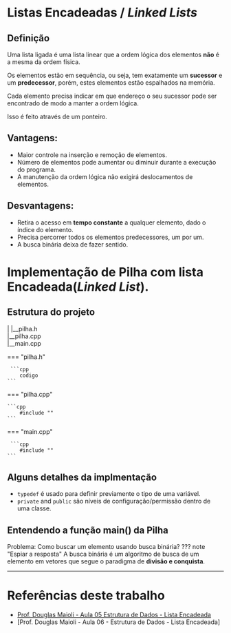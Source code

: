 # Listas Encadeadas / _Linked Lists_

## Definição
Uma lista ligada é uma lista linear que a ordem lógica dos elementos **não** é a mesma da ordem física.

Os elementos estão em sequência, ou seja, tem exatamente um **sucessor** e um **predecessor**, porém, 
estes elementos estão espalhados na memória.

Cada elemento precisa indicar em que endereço o seu sucessor pode ser encontrado de modo a manter a ordem lógica.

Isso é feito através de um ponteiro.

## Vantagens:
- Maior controle na inserção e remoção de elementos.
- Número de elementos pode aumentar ou diminuir durante a execução do programa.
- A manutenção da ordem lógica não exigirá deslocamentos de elementos.

## Desvantagens:
- Retira o acesso em **tempo constante** a qualquer elemento, dado o índice do elemento.
- Precisa percorrer todos os elementos predecessores, um por um.
- A busca binária deixa de fazer sentido.

# Implementação de Pilha com lista Encadeada(_Linked List_).

## Estrutura do projeto

|
|__pilha.h <br>
|__pilha.cpp <br>
|__main.cpp <br>

=== "pilha.h"

     ```cpp
        codigo
    ```
   
=== "pilha.cpp"

   

    ```cpp
        #include ""
    ```

=== "main.cpp"

     ```cpp
        #include ""
    ```
    
## Alguns detalhes da implmentação

- ```typedef``` é usado para definir previamente o tipo de uma variável.
- ```private``` and ```public``` são níveis de configuração/permissão dentro de uma classe.

## Entendendo a função **main()** da Pilha





Problema: Como buscar um elemento usando busca binária? 
??? note "Espiar a resposta" A busca binária é um algoritmo de busca de um elemento em vetores que segue o
paradigma de **divisão e conquista**. 


---
# Referências deste trabalho
- [Prof. Douglas Maioli - Aula 05 Estrutura de Dados - Lista Encadeada]([url](https://www.youtube.com/watch?v=84wIYtNUKEg&list=PLrOyM49ctTx_AMgNGQaic10qQJpTpXfn_&index=6))
- [Prof. Douglas Maioli - Aula 06 - Estrutura de Dados - Lista Encadeada]


